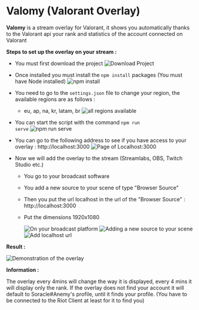 # Valomy (Valorant Overlay)

**Valomy** is a stream overlay for Valorant, it shows you automatically thanks to the Valorant api your rank and statistics of the account connected on Valorant

**Steps to set up the overlay on your stream :**

- You must first download the project
  <img alt="Download Project" src="https://i.ibb.co/v30PX60/image.png">

- Once installed you must install the <code>npm install</code> packages (You must have Node installed)
  <img src="https://i.ibb.co/HDYgmhK/image.png" alt="npm install">

- You need to go to the <code>settings.json</code> file to change your region, the available regions are as follows :

  - eu, ap, na, kr, latam, br
    <img src="https://i.ibb.co/p226tSV/image.png" alt="all regions available">

- You can start the script with the command <code>npm run serve</code>
  <img src="https://i.ibb.co/cTwTsLX/image.png" alt="npm run serve">

- You can go to the following address to see if you have access to your overlay : http://localhost:3000
  <img src="https://i.ibb.co/7KgmsQc/image.png" alt="Page of Localhost:3000">

- Now we will add the overlay to the stream (Streamlabs, OBS, Twitch Studio etc.)

  - You go to your broadcast software
  - You add a new source to your scene of type "Browser Source"
  - Then you put the url localhost in the url of the "Browser Source" : http://localhost:3000
  - Put the dimensions 1920x1080

    <img alt="On your broadcast platform" src="https://i.ibb.co/JnNjkWY/image.png">

    <img alt="Adding a new source to your scene" src="https://i.ibb.co/L0vft4D/image.png">

    <img alt="Add localhost url " src="https://i.ibb.co/ryXpQ4y/image.png">

**Result :**

<img alt="Demonstration of the overlay" src="https://i.ibb.co/98xLLCx/image.png">

**Information :**

The overlay every 4mins will change the way it is displayed, every 4 mins it will display only the rank.
If the overlay does not find your account it will default to Soracle#Anemy's profile, until it finds your profile. (You have to be connected to the Riot Client at least for it to find you)
